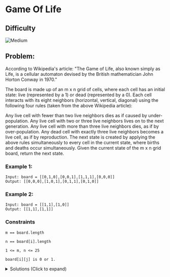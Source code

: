 # Game Of Life

## Difficulty

![Medium](https://img.shields.io/badge/medium-ef6c00?style=for-the-badge&logoColor=white)

## Problem:

According to Wikipedia's article: "The Game of Life, also known simply as Life, is a cellular automaton devised by the British mathematician John Horton Conway in 1970."

The board is made up of an m x n grid of cells, where each cell has an initial state: live (represented by a 1) or dead (represented by a 0). Each cell interacts with its eight neighbors (horizontal, vertical, diagonal) using the following four rules (taken from the above Wikipedia article):

Any live cell with fewer than two live neighbors dies as if caused by under-population.
Any live cell with two or three live neighbors lives on to the next generation.
Any live cell with more than three live neighbors dies, as if by over-population.
Any dead cell with exactly three live neighbors becomes a live cell, as if by reproduction.
The next state is created by applying the above rules simultaneously to every cell in the current state, where births and deaths occur simultaneously. Given the current state of the m x n grid board, return the next state.

### Example 1:

```
Input: board = [[0,1,0],[0,0,1],[1,1,1],[0,0,0]]
Output: [[0,0,0],[1,0,1],[0,1,1],[0,1,0]]
```

### Example 2:

```
Input: board = [[1,1],[1,0]]
Output: [[1,1],[1,1]]
```

### Constraints

`m == board.length`

`n == board[i].length`

`1 <= m, n <= 25`

`board[i][j] is 0 or 1.`

<details>
  <summary>Solutions (Click to expand)</summary>

First we will create a empty grid of size `m` x `n`. Here we will store the next states of each cell and copy over the values once we are done iterating through the entire gird. We are doing this to prevent the new state of one cell to change affect the next state of another cell in the grid

We will then iterate over the grid and check its surrounding cells (as long as they are within bounds of the grid) and add together the count of all live cells and update the corresponding cell in the grid copy according to the rule

We will then copy over the values from our copy to the grid

- [JavaScript](./game-of-life.js)
- [TypeScript](./game-of-life.ts)
- [Java](./game-of-life.java)
- [Go](./game-of-life.go)
</details>
